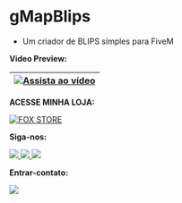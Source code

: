 # gMapBlips
- Um criador de BLIPS simples para FiveM

**Video Preview:**

| [![Assista ao vídeo](https://img.youtube.com/vi/i5v2QIJoa_g/0.jpg)](https://www.youtube.com/watch?v=i5v2QIJoa_g) |
| --- |

**ACESSE MINHA LOJA:**
 <div>
    <a href="https://discord.gg/ySk8WVzY5n" target="_blank">
       <img src="https://img.shields.io/badge/Discord-7289DA?style=for-the-badge&logo=discord&logoColor=white" alt="FOX STORE">
    </a>
 </div>

**Siga-nos:**
<div> 
  <a href="https://www.youtube.com/@SRIGAMERTV" target="_blank">
    <img src="https://img.shields.io/badge/YouTube-FF0000?style=for-the-badge&logo=youtube&logoColor=white" target="_blank">
  </a>
  <a href="https://www.instagram.com/sr.igamer_tv" target="_blank">
    <img src="https://img.shields.io/badge/-Instagram-%23E4405F?style=for-the-badge&logo=instagram&logoColor=white" target="_blank">
  </a>
   <a href="https://discord.gg/kh2KTGvaVX" target="_blank"><img src="https://img.shields.io/badge/Discord-7289DA?style=for-the-badge&logo=discord&logoColor=white" target="_blank"></a>
</div>

**Entrar-contato:**
 <div>
    <a href = "mailto:kelvinsom22kb@gmail.com">
      <img src="https://img.shields.io/badge/-Gmail-%23333?style=for-the-badge&logo=gmail&logoColor=white" target="_blank">
    </a>
 </div>

